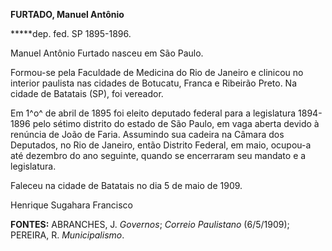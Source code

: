 **FURTADO, Manuel Antônio**

**\***dep. fed. SP 1895-1896.

Manuel Antônio Furtado nasceu em São Paulo.

Formou-se pela Faculdade de Medicina do Rio de Janeiro e clinicou no
interior paulista nas cidades de Botucatu, Franca e Ribeirão Preto. Na
cidade de Batatais (SP), foi vereador.

Em 1^o^ de abril de 1895 foi eleito deputado federal para a legislatura
1894-1896 pelo sétimo distrito do estado de São Paulo, em vaga aberta
devido à renúncia de João de Faria. Assumindo sua cadeira na Câmara dos
Deputados, no Rio de Janeiro, então Distrito Federal, em maio, ocupou-a
até dezembro do ano seguinte, quando se encerraram seu mandato e a
legislatura.

Faleceu na cidade de Batatais no dia 5 de maio de 1909.

Henrique Sugahara Francisco

**FONTES:** ABRANCHES, J. *Governos*; *Correio Paulistano* (6/5/1909);
PEREIRA, R. *Municipalismo*.
